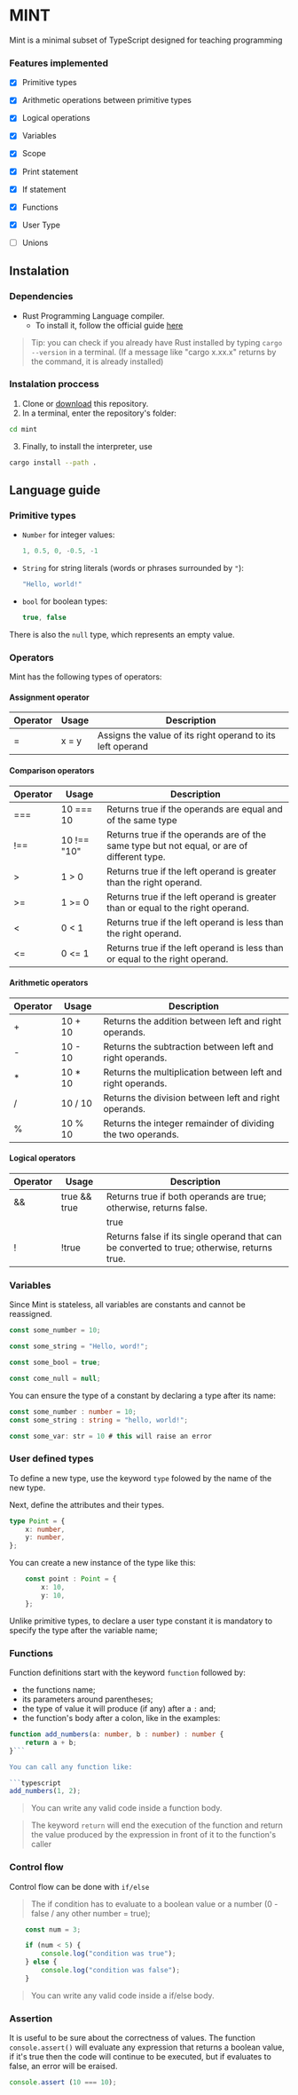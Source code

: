 # MINT

Mint is a minimal subset of TypeScript designed for teaching programming

### Features implemented

- [x] Primitive types
- [x] Arithmetic operations between primitive types
- [x] Logical operations
- [x] Variables
- [x] Scope
- [x] Print statement
- [x] If statement
- [x] Functions
- [x] User Type
- [ ] Unions


## Instalation

### Dependencies

- Rust Programming Language compiler.
  - To install it, follow the official guide [here](https://www.rust-lang.org/tools/install)

> Tip: you can check if you already have Rust installed by typing `cargo --version` in a terminal.
> (If a message like "cargo x.xx.x" returns by the command, it is already installed)

### Instalation proccess

1. Clone or [download](https://github.com/deelefrati/mint.git) this repository.
2. In a terminal, enter the repository's folder:

```bash
cd mint
```

3. Finally, to install the interpreter, use

```bash
cargo install --path .
```

## Language guide

### Primitive types

- `Number` for integer values:

  ```typescript
  1, 0.5, 0, -0.5, -1
  ```

- `String` for string literals (words or phrases surrounded by `"`):

  ```typescript
  "Hello, world!"
  ```

- `bool` for boolean types:

  ```typescript
  true, false
  ```
There is also the `null` type, which represents an empty value.

### Operators
Mint has the following types of operators:

#### Assignment operator
Operator  | Usage | Description
----- | ----- | ----------
= | x = y |  Assigns the value of its right operand to its left operand

#### Comparison operators
Operator  | Usage | Description
----- | ----- | ----------
=== | 10 === 10 | Returns true if the operands are equal and of the same type 
!== | 10 !== "10" |Returns true if the operands are of the same type but not equal, or are of different type. 
> | 1 > 0 | Returns true if the left operand is greater than the right operand.
>= | 1 >= 0 | Returns true if the left operand is greater than or equal to the right operand. 	 
< | 0 < 1 | Returns true if the left operand is less than the right operand.  
<= | 0 <= 1 | Returns true if the left operand is less than or equal to the right operand. 

#### Arithmetic operators
Operator  | Usage | Description
----- | ----- | ----------
+ | 10 + 10 | Returns the addition between left and right operands.
- | 10 - 10 | Returns the subtraction between left and right operands.
* | 10 * 10 | Returns the multiplication between left and right operands.
/ | 10 / 10 | Returns the division between left and right operands.
% | 10 % 10 | Returns the integer remainder of dividing the two operands.  

#### Logical operators
Operator  | Usage | Description
----- | ----- | ----------
&& | true && true | Returns true if both operands are true; otherwise, returns false. 
|| | true || false | Returns true if either operand is true; if both are false, returns false. 
! | !true | Returns false if its single operand that can be converted to true; otherwise, returns true. 

### Variables

Since Mint is stateless, all variables are constants and cannot be reassigned. 

```typescript
const some_number = 10;

const some_string = "Hello, word!";

const some_bool = true; 

const come_null = null;
```

You can ensure the type of a constant by declaring a type after its name:

```typescript
const some_number : number = 10;
const some_string : string = "hello, world!";

const some_var: str = 10 # this will raise an error
```

### User defined types

To define a new type, use the keyword `type` folowed by the name of the new type.

Next, define the attributes and their types.

```typescript
type Point = {
    x: number,
    y: number,
};
```

You can create a new instance of the type like this: 


```typescript
    const point : Point = {
        x: 10,
        y: 10,
    };
```

Unlike primitive types, to declare a user type constant it is mandatory to specify the type after the variable name;

### Functions

Function definitions start with the keyword `function` followed by:

- the functions name;
- its parameters around parentheses;
- the type of value it will produce (if any) after a `:` and;
- the function's body after a colon, like in the examples:

```typescript
function add_numbers(a: number, b : number) : number {
    return a + b;
}```

You can call any function like:

```typescript
add_numbers(1, 2);
```

> You can write any valid code inside a function body.

> The keyword `return` will end the execution of the function and return the value produced by the expression in front of it to the function's caller

### Control flow

Control flow can be done with `if/else`

> The if condition has to evaluate to a boolean value or a number (0 - false / any other number = true);

```typescript
    const num = 3;

    if (num < 5) {
        console.log("condition was true");
    } else {
        console.log("condition was false");
    }
```

> You can write any valid code inside a if/else body.

### Assertion

It is useful to be sure about the correctness of values. The function `console.assert()` will evaluate any expression that returns a boolean value, if it's true then the code will continue to be executed, but if evaluates to false, an error will be eraised.

```typescript
console.assert (10 === 10);
```
